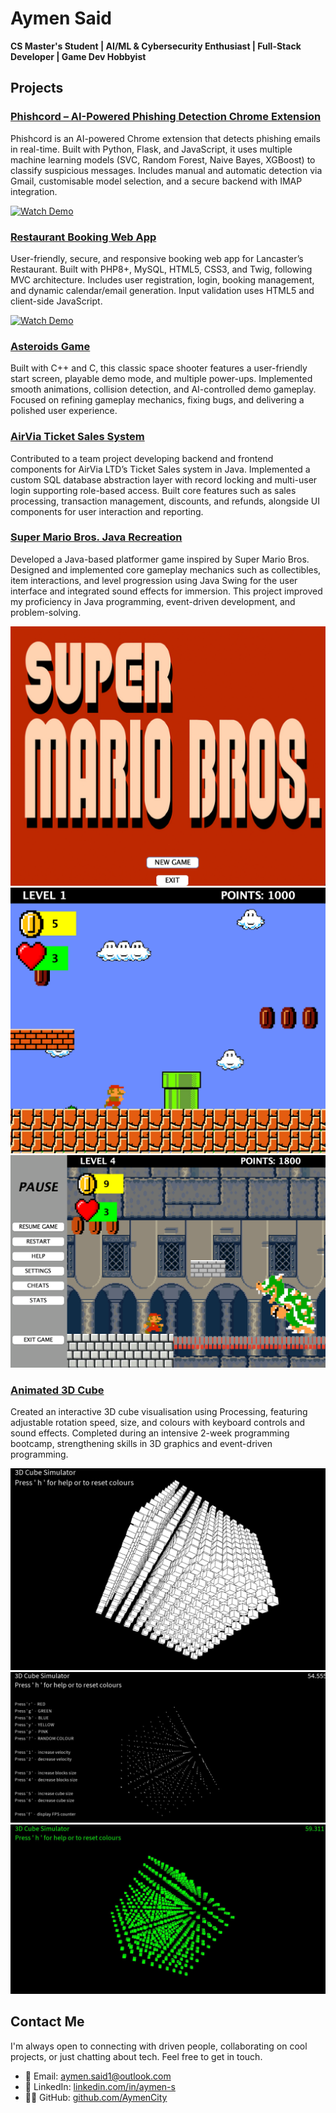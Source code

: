 # Aymen Said
**CS Master's Student | AI/ML & Cybersecurity Enthusiast | Full-Stack Developer | Game Dev Hobbyist**

## Projects
### [Phishcord – AI-Powered Phishing Detection Chrome Extension](https://github.com/AymenCity/phishcord-phishing-detector)
Phishcord is an AI-powered Chrome extension that detects phishing emails in real-time. Built with Python, Flask, and JavaScript, it uses multiple machine learning models (SVC, Random Forest, Naive Bayes, XGBoost) to classify suspicious messages. Includes manual and automatic detection via Gmail, customisable model selection, and a secure backend with IMAP integration.

[![Watch Demo](https://img.youtube.com/vi/ftIjiU8FTB4/0.jpg)](https://www.youtube.com/watch?v=ftIjiU8FTB4)

### [Restaurant Booking Web App](https://github.com/AymenCity/lancasters-web-dev-bookings)
User-friendly, secure, and responsive booking web app for Lancaster’s Restaurant. Built with PHP8+, MySQL, HTML5, CSS3, and Twig, following MVC architecture. Includes user registration, login, booking management, and dynamic calendar/email generation. Input validation uses HTML5 and client-side JavaScript.

[![Watch Demo](https://img.youtube.com/vi/D2-t07DVESA/0.jpg)](https://www.youtube.com/watch?v=D2-t07DVESA) 

### [Asteroids Game](https://github.com/AymenCity/IN2026-Asteroids)
Built with C++ and C, this classic space shooter features a user-friendly start screen, playable demo mode, and multiple power-ups. Implemented smooth animations, collision detection, and AI-controlled demo gameplay. Focused on refining gameplay mechanics, fixing bugs, and delivering a polished user experience.

### [AirVia Ticket Sales System](https://github.com/AymenCity/TeamProject)
Contributed to a team project developing backend and frontend components for AirVia LTD’s Ticket Sales system in Java. Implemented a custom SQL database abstraction layer with record locking and multi-user login supporting role-based access. Built core features such as sales processing, transaction management, discounts, and refunds, alongside UI components for user interaction and reporting.

### [Super Mario Bros. Java Recreation](https://github.com/AymenCity/citygame2122-AymenCity)
Developed a Java-based platformer game inspired by Super Mario Bros. Designed and implemented core gameplay mechanics such as collectibles, item interactions, and level progression using Java Swing for the user interface and integrated sound effects for immersion. This project improved my proficiency in Java programming, event-driven development, and problem-solving.

![Start Screen](/assets/img/image0.png)
![Gameplay](/assets/img/image1.png)
![Menu](/assets/img/image2.png)

### [Animated 3D Cube](https://github.com/AymenCity/bootcamp_project)
Created an interactive 3D cube visualisation using Processing, featuring adjustable rotation speed, size, and colours with keyboard controls and sound effects. Completed during an intensive 2-week programming bootcamp, strengthening skills in 3D graphics and event-driven programming.

![cube0](/assets/img/cube0.jpg)
![cube1](/assets/img/cube1.jpg)
![cube2](/assets/img/cube2.jpg)

## Contact Me
I'm always open to connecting with driven people, collaborating on cool projects, or just chatting about tech. Feel free to get in touch.

- 📧 Email: [aymen.said1@outlook.com](mailto:aymen.said1@outlook.com)  
- 💼 LinkedIn: [linkedin.com/in/aymen-s](https://www.linkedin.com/in/aymen-s/)  
- 🧑‍💻 GitHub: [github.com/AymenCity](https://github.com/AymenCity)
